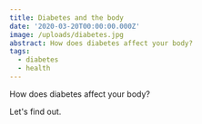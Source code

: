 ```yaml
---
title: Diabetes and the body
date: '2020-03-20T00:00:00.000Z'
image: /uploads/diabetes.jpg
abstract: How does diabetes affect your body?
tags:
  - diabetes
  - health
---
```


How does diabetes affect your body?

Let's find out.
